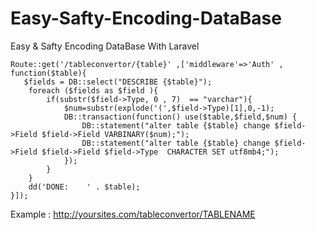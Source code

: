 # Easy-Safty-Encoding-DataBase
Easy &amp; Safty Encoding DataBase With Laravel




    Route::get('/tableconvertor/{table}' ,['middleware'=>'Auth' , function($table){
       $fields = DB::select("DESCRIBE {$table}");
        foreach ($fields as $field ){
            if(substr($field->Type, 0 , 7)  == "varchar"){
                $num=substr(explode('(',$field->Type)[1],0,-1);
                DB::transaction(function() use($table,$field,$num) {
                    DB::statement("alter table {$table} change $field->Field $field->Field VARBINARY($num);");
                    DB::statement("alter table {$table} change $field->Field $field->Field $field->Type  CHARACTER SET utf8mb4;");
                });
            }
        }
        dd('DONE:    ' . $table);
    }]);
    
  
    
    
  Example  :   http://yoursites.com/tableconvertor/TABLENAME
